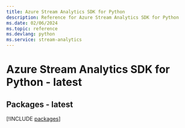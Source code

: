 ```yaml
---
title: Azure Stream Analytics SDK for Python
description: Reference for Azure Stream Analytics SDK for Python
ms.date: 02/06/2024
ms.topic: reference
ms.devlang: python
ms.service: stream-analytics
---
```

# Azure Stream Analytics SDK for Python - latest
## Packages - latest
[!INCLUDE [packages](stream-analytics-index.md)]